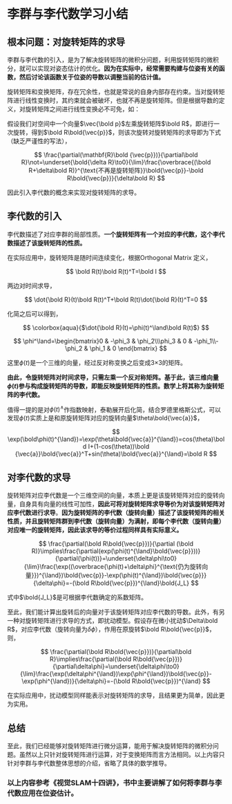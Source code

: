 # 李群与李代数学习小结

## 根本问题：对旋转矩阵的求导

李群与李代数的引入，是为了解决旋转矩阵的微积分问题，利用旋转矩阵的微积分，就可以实现对姿态估计的优化。**因为在实际中，经常需要构建与位姿有关的函数，然后讨论该函数关于位姿的导数以调整当前的估计值。**

旋转矩阵和变换矩阵，存在冗余性，也就是常说的自身内部存在约束。当对旋转矩阵进行线性变换时，其约束就会被破坏，也就不再是旋转矩阵。但是根据导数的定义，对旋转矩阵之间进行线性变换必不可免，如：

假设我们对空间中一个向量$\vec{\bold p}$左乘旋转矩阵$\bold R$，即进行一次旋转，得到$\bold R\bold{\vec{p}}$，则该次旋转对旋转矩阵的求导即为下式（缺乏严谨性的写法），

$$
\frac{\partial(\mathbf{R}\bold {\vec{p}})}{\partial\bold R}\not=\underset{\bold{\delta R}\to0}{\lim}\frac{\overbrace{(\bold R+\delta\bold R)}^{\text{不再是旋转矩阵}}\bold{\vec{p}}-\bold R\bold{\vec{p}}}{\delta\bold R}
$$

因此引入李代数的概念来实现对旋转矩阵的求导。

## 李代数的引入

李代数描述了对应李群的局部性质。**一个旋转矩阵有一个对应的李代数，这个李代数描述了该旋转矩阵的性质。**

在实际应用中，旋转矩阵是随时间连续变化，根据Orthogonal Matrix 定义，

$$
\bold R(t)\bold R(t)^T=\bold I
$$

两边对时间求导，

$$
\dot{\bold R}(t)\bold R(t)^T+\bold R(t)\dot{\bold R}(t)^T=0
$$

化简之后可以得到，

$$
\colorbox{aqua}{$\dot{\bold R}(t)=\phi(t)^\land\bold R(t)$}
$$

$$
\phi^\land=\begin{bmatrix}0 & -\phi_3 & \phi_2\\\phi_3 & 0 & -\phi_1\\-\phi_2 & \phi_1 & 0 \end{bmatrix}
$$

这里$\phi(t)$是一个三维的向量，经过反对称变换之后变成3×3的矩阵。

**由此，令旋转矩阵对时间求导，只需左乘一个反对称矩阵。基于此，该三维向量$\phi(t)$参与构成旋转矩阵的导数，即能反映旋转矩阵的性质。数学上将其称为旋转矩阵的李代数。**

值得一提的是对$\phi(t)^{\land}$作指数映射，泰勒展开后化简，结合罗德里格斯公式，可以发现$\phi(t)$实质上是和原旋转矩阵对应的旋转向量$\theta\bold{\vec{a}}$，

$$
\exp(\bold\phi(t)^{\land})=\exp(\theta\bold{\vec{a}}^{\land})=cos(\theta)\bold I+(1-cos(\theta))\bold {\vec{a}}\bold{\vec{a}}^T+sin(\theta)\bold{\vec{a}}^{\land}=\bold R
$$

## 对李代数的求导

旋转矩阵对应李代数是一个三维空间的向量，本质上更是该旋转矩阵对应的旋转向量，自身具有向量的线性可加性，**因此可将对旋转矩阵求导等价为对该旋转矩阵对应李代数进行求导**。**因为旋转矩阵的李代数（旋转向量）描述了该旋转矩阵的相关性质，并且旋转矩阵群到李代数（旋转向量）为满射，即每个李代数（旋转向量）对应唯一的旋转矩阵，因此该求导的等价过程同样具有实际意义。**

$$
\frac{\partial(\bold R\bold{\vec{p}})}{\partial (\bold R)}\implies\frac{\partial(exp(\phi(t)^{\land}\bold{\vec{p}}))}{\partial(\phi(t))}=\underset{\delta\phi\to0}{\lim}\frac{\exp((\overbrace{\phi(t)+\delta\phi}^{\text{仍为旋转向量}})^{\land})\bold{\vec{p}}-\exp(\phi(t)^{\land})\bold{\vec{p}}}{\delta\phi}=-(\bold R\bold{\vec{p}})^{\land}\bold{J_L}
$$

式中$\bold{J_L}$是可根据李代数确定的系数矩阵。

至此，我们能计算出旋转后的向量对于该旋转矩阵对应李代数的导数。此外，有另一种对旋转矩阵进行求导的方式，即扰动模型。假设存在微小扰动$\Delta\bold R$，对应李代数（旋转向量为$\delta\phi$），作用在原旋转$\bold R\bold{\vec{p}}$，则，

$$
\frac{\partial(\bold R\bold{\vec{p}})}{\partial\bold R}\implies\frac{\partial(\bold R\bold{\vec{p}})}{\partial\delta\phi}=\underset{\delta\phi\to0}{\lim}\frac{\exp(\delta\phi^{\land})\exp(\phi^{\land})\bold{\vec{p}}-\exp(\phi^{\land})}{\delta\phi}=-(\bold R\bold{\vec{p}})^{\land}
$$

在实际应用中，扰动模型同样能表示对旋转矩阵的求导，且结果更为简单，因此更为实用。

## 总结

至此，我们已经能够对旋转矩阵进行微分运算，能用于解决旋转矩阵的微积分问题。虽然以上只针对旋转矩阵进行运算，对于变换矩阵而言方法相同。以上内容只针对李群与李代数整体思想的介绍，省略了具体的数学推导。

### 以上内容参考《视觉SLAM十四讲》，书中主要讲解了如何将李群与李代数应用在位姿估计。
